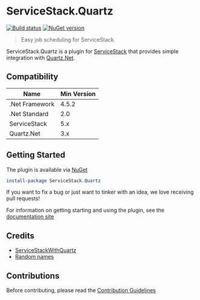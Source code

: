 # ServiceStack.Quartz

[![Build status](https://ci.appveyor.com/api/projects/status/knti9n4cd6lmtm5x/branch/master?svg=true)](https://ci.appveyor.com/project/wwwlicious/servicestack-quartz/branch/master) [![NuGet version](https://badge.fury.io/nu/servicstack.quartz.svg)](https://badge.fury.io/nu/servicstack.quartz)

> Easy job scheduling for ServiceStack.

ServiceStack.Quartz is a plugin for [ServiceStack](https://servicestack.net/) that provides simple integration with [Quartz.Net](https://www.quartz-scheduler.net/).

## Compatibility

|Name|Min Version|
|---------|-----------|
|.Net Framework|4.5.2|
|.Net Standard |2.0 |
|ServiceStack|5.x|
|Quartz.Net | 3.x |

## Getting Started

The plugin is available via [NuGet](https://www.nuget.org/packages/ServiceStack.Quartz/)

```powershell
install-package ServiceStack.Quartz
```

If you want to fix a bug or just want to tinker with an idea, we love receiving pull requests!

For information on getting starting and using the plugin, see the [documentation site](https://wwwlicious.github.io/ServiceStack.Quartz/)


## Credits

* [ServiceStackWithQuartz](https://github.com/CodeRevver/ServiceStackWithQuartz)
* [Random names](https://gist.github.com/jesusgoku/7dda3c291229e1280b18)

## Contributions

Before contributing, please read the [Contribution Guidelines](https://wwwlicious.github.io/ServiceStack.Quartz/documentation/contributing/)
